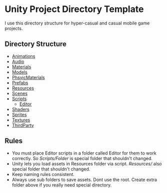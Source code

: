 # Unity Project Directory Template
I use this directory structure for hyper-casual and casual mobile game projects.

## Directory Structure
* [Animations]()
* [Audio]()
* [Materials]()
* [Models]()
* [PhsyicMaterials]()
* [Prefabs]()
* [Resources]()
* [Scenes]()
* [Scripts]()
  * [Editor]()
* [Shaders]()
* [Sprites]()
* [Textures]()
* [ThirdParty]()

## Rules
* You must place Editor scripts in a folder called Editor for them to work correctly. So *Scripts/Folder* is special folder that shouldn't changed.
* Unity lets you load assets in Resources folder via script. *Resources/* also special folder that shouldn't changed. 
* Keep naming rules consistent.
* Always use sub folders to save assets. Dont use the root. Create extra folder above if you really need special directory.
